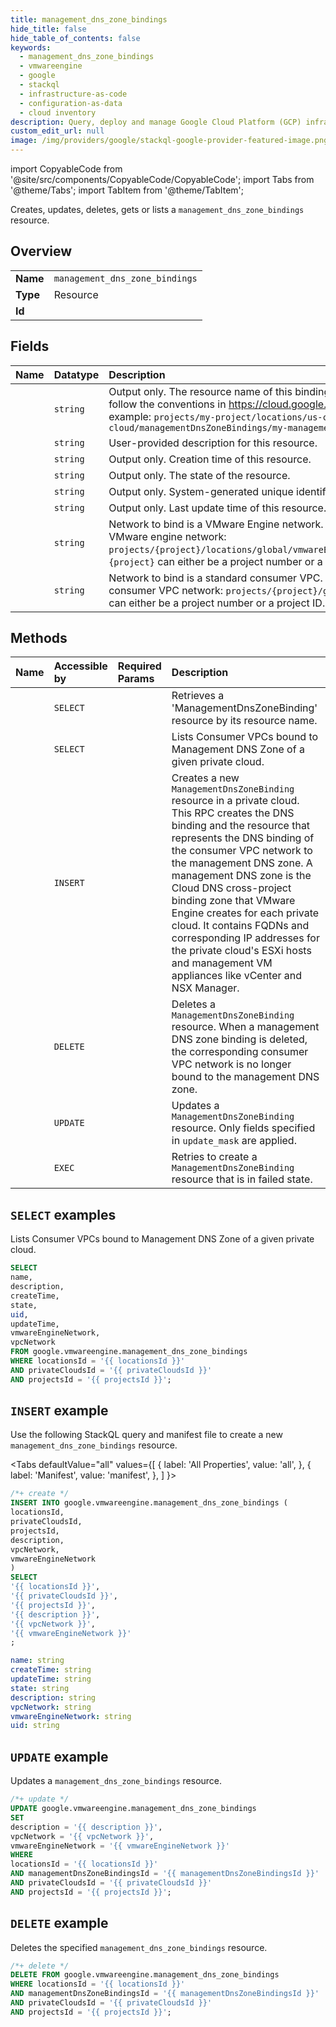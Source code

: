 ```yaml
---
title: management_dns_zone_bindings
hide_title: false
hide_table_of_contents: false
keywords:
  - management_dns_zone_bindings
  - vmwareengine
  - google
  - stackql
  - infrastructure-as-code
  - configuration-as-data
  - cloud inventory
description: Query, deploy and manage Google Cloud Platform (GCP) infrastructure and resources using SQL
custom_edit_url: null
image: /img/providers/google/stackql-google-provider-featured-image.png
---
```


import CopyableCode from '@site/src/components/CopyableCode/CopyableCode';
import Tabs from '@theme/Tabs';
import TabItem from '@theme/TabItem';

Creates, updates, deletes, gets or lists a <code>management_dns_zone_bindings</code> resource.

## Overview
<table><tbody>
<tr><td><b>Name</b></td><td><code>management_dns_zone_bindings</code></td></tr>
<tr><td><b>Type</b></td><td>Resource</td></tr>
<tr><td><b>Id</b></td><td><CopyableCode code="google.vmwareengine.management_dns_zone_bindings" /></td></tr>
</tbody></table>

## Fields
| Name | Datatype | Description |
|:-----|:---------|:------------|
| <CopyableCode code="name" /> | `string` | Output only. The resource name of this binding. Resource names are schemeless URIs that follow the conventions in https://cloud.google.com/apis/design/resource_names. For example: `projects/my-project/locations/us-central1-a/privateClouds/my-cloud/managementDnsZoneBindings/my-management-dns-zone-binding` |
| <CopyableCode code="description" /> | `string` | User-provided description for this resource. |
| <CopyableCode code="createTime" /> | `string` | Output only. Creation time of this resource. |
| <CopyableCode code="state" /> | `string` | Output only. The state of the resource. |
| <CopyableCode code="uid" /> | `string` | Output only. System-generated unique identifier for the resource. |
| <CopyableCode code="updateTime" /> | `string` | Output only. Last update time of this resource. |
| <CopyableCode code="vmwareEngineNetwork" /> | `string` | Network to bind is a VMware Engine network. Specify the name in the following form for VMware engine network: `projects/{project}/locations/global/vmwareEngineNetworks/{vmware_engine_network_id}`. `{project}` can either be a project number or a project ID. |
| <CopyableCode code="vpcNetwork" /> | `string` | Network to bind is a standard consumer VPC. Specify the name in the following form for consumer VPC network: `projects/{project}/global/networks/{network_id}`. `{project}` can either be a project number or a project ID. |

## Methods
| Name | Accessible by | Required Params | Description |
|:-----|:--------------|:----------------|:------------|
| <CopyableCode code="get" /> | `SELECT` | <CopyableCode code="locationsId, managementDnsZoneBindingsId, privateCloudsId, projectsId" /> | Retrieves a 'ManagementDnsZoneBinding' resource by its resource name. |
| <CopyableCode code="list" /> | `SELECT` | <CopyableCode code="locationsId, privateCloudsId, projectsId" /> | Lists Consumer VPCs bound to Management DNS Zone of a given private cloud. |
| <CopyableCode code="create" /> | `INSERT` | <CopyableCode code="locationsId, privateCloudsId, projectsId" /> | Creates a new `ManagementDnsZoneBinding` resource in a private cloud. This RPC creates the DNS binding and the resource that represents the DNS binding of the consumer VPC network to the management DNS zone. A management DNS zone is the Cloud DNS cross-project binding zone that VMware Engine creates for each private cloud. It contains FQDNs and corresponding IP addresses for the private cloud's ESXi hosts and management VM appliances like vCenter and NSX Manager. |
| <CopyableCode code="delete" /> | `DELETE` | <CopyableCode code="locationsId, managementDnsZoneBindingsId, privateCloudsId, projectsId" /> | Deletes a `ManagementDnsZoneBinding` resource. When a management DNS zone binding is deleted, the corresponding consumer VPC network is no longer bound to the management DNS zone. |
| <CopyableCode code="patch" /> | `UPDATE` | <CopyableCode code="locationsId, managementDnsZoneBindingsId, privateCloudsId, projectsId" /> | Updates a `ManagementDnsZoneBinding` resource. Only fields specified in `update_mask` are applied. |
| <CopyableCode code="repair" /> | `EXEC` | <CopyableCode code="locationsId, managementDnsZoneBindingsId, privateCloudsId, projectsId" /> | Retries to create a `ManagementDnsZoneBinding` resource that is in failed state. |

## `SELECT` examples

Lists Consumer VPCs bound to Management DNS Zone of a given private cloud.

```sql
SELECT
name,
description,
createTime,
state,
uid,
updateTime,
vmwareEngineNetwork,
vpcNetwork
FROM google.vmwareengine.management_dns_zone_bindings
WHERE locationsId = '{{ locationsId }}'
AND privateCloudsId = '{{ privateCloudsId }}'
AND projectsId = '{{ projectsId }}'; 
```

## `INSERT` example

Use the following StackQL query and manifest file to create a new <code>management_dns_zone_bindings</code> resource.

<Tabs
    defaultValue="all"
    values={[
        { label: 'All Properties', value: 'all', },
        { label: 'Manifest', value: 'manifest', },
    ]
}>
<TabItem value="all">

```sql
/*+ create */
INSERT INTO google.vmwareengine.management_dns_zone_bindings (
locationsId,
privateCloudsId,
projectsId,
description,
vpcNetwork,
vmwareEngineNetwork
)
SELECT 
'{{ locationsId }}',
'{{ privateCloudsId }}',
'{{ projectsId }}',
'{{ description }}',
'{{ vpcNetwork }}',
'{{ vmwareEngineNetwork }}'
;
```
</TabItem>
<TabItem value="manifest">

```yaml
name: string
createTime: string
updateTime: string
state: string
description: string
vpcNetwork: string
vmwareEngineNetwork: string
uid: string

```
</TabItem>
</Tabs>

## `UPDATE` example

Updates a <code>management_dns_zone_bindings</code> resource.

```sql
/*+ update */
UPDATE google.vmwareengine.management_dns_zone_bindings
SET 
description = '{{ description }}',
vpcNetwork = '{{ vpcNetwork }}',
vmwareEngineNetwork = '{{ vmwareEngineNetwork }}'
WHERE 
locationsId = '{{ locationsId }}'
AND managementDnsZoneBindingsId = '{{ managementDnsZoneBindingsId }}'
AND privateCloudsId = '{{ privateCloudsId }}'
AND projectsId = '{{ projectsId }}';
```

## `DELETE` example

Deletes the specified <code>management_dns_zone_bindings</code> resource.

```sql
/*+ delete */
DELETE FROM google.vmwareengine.management_dns_zone_bindings
WHERE locationsId = '{{ locationsId }}'
AND managementDnsZoneBindingsId = '{{ managementDnsZoneBindingsId }}'
AND privateCloudsId = '{{ privateCloudsId }}'
AND projectsId = '{{ projectsId }}';
```
